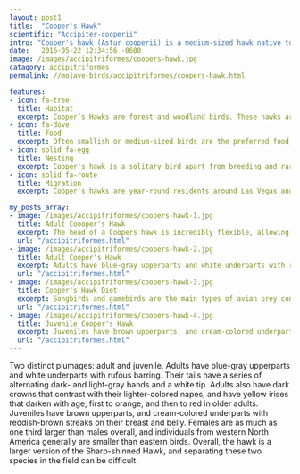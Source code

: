 ```yaml
---
layout: post1
title:  "Cooper's Hawk"
scientific: "Accipiter-cooperii"
intro: "Cooper's hawk (Astur cooperii) is a medium-sized hawk native to the North American continent and found from southern Canada to Mexico. This species was formerly placed in the genus Accipiter. As in many birds of prey, the male is smaller than the female. The birds found east of the Mississippi River tend to be larger on average than the birds found to the west. It is easily confused with the smaller but similar sharp-shinned hawk(Accipiter striatus)."
date:   2016-05-22 12:34:56 -0600
image: /images/accipitriformes/coopers-hawk.jpg
catagory: accipitriformes
permalink: //mojave-birds/accipitriformes/coopers-hawk.html

features:
- icon: fa-tree
  title: Habitat
  excerpt: Cooper’s Hawks are forest and woodland birds. These hawks are a regular sight in parks, quiet neighborhoods, over fields, at backyard feeders, and even along busy streets if there are trees around. They are also adaptable in all seasons to forested mountainous regions, especially foothills.
- icon: fa-dove
  title: Food
  excerpt: Often smallish or medium-sized birds are the preferred food, but also many small mammals and, in more arid vicinities, lizards are regularly taken. Infrequently, frogs may be eaten, as will (rarely) insects and fish in nearly dry watercourse. Birds in general form about 50–85% of diet.
- icon: solid fa-egg
  title: Nesting
  excerpt: Cooper's hawk is a solitary bird apart from breeding and rare aggregations during migration. Usually a bulky platform nest is built each year although pairs may reuse a nest for 2-3 years. Egg laying peaks in late April although it can occur as early as Febuary. Often about 3–5 eggs are laid every other day, though there can be up to 2 days between the 4th and 5th eggs. Jeveniles depart the nest at about 1 month.
- icon: solid fa-route
  title: Migration
  excerpt: Cooper's hawks are year-round residents around Las Vegas and in most of the Mohave. Like a majority of diurnal birds of prey in the Northern Hemisphere, Cooper's hawk is a partial migrant. They tend to be most migratory in the north and largely to partially sedentary elsewhere.

my_posts_array:
- image: /images/accipitriformes/coopers-hawk-1.jpg
  title: Adult Coooper's Hawk
  excerpt: The head of a Coopers hawk is incredibly flexible, allowing it to look completely backward.
  url: "/accipitriformes.html"
- image: /images/accipitriformes/coopers-hawk-2.jpg
  title: Adult Cooper's Hawk
  excerpt: Adults have blue-gray upperparts and white underparts with rufous barring. Their tails have a series of alternating dark- and light-gray bands and a white tip. Adults also have dark crowns that contrast with their lighter-colored napes, and have yellow irises that darken with age, first to orange, and then to red in older adults.
  url: "/accipitriformes.html"
- image: /images/accipitriformes/coopers-hawk-3.jpg
  title: Cooper's Hawk Diet
  excerpt: Songbirds and gamebirds are the main types of avian prey consumed, and rodents are the most frequently taken mammals. In addition to mammals and birds, Cooper’s Hawks also take reptiles, amphibians, fish, and insects.
  url: "/accipitriformes.html"
- image: /images/accipitriformes/coopers-hawk-4.jpg
  title: Juvenile Cooper's Hawk
  excerpt: Juveniles have brown upperparts, and cream-colored underparts with reddish-brown streaks on their breast and belly.
  url: "/accipitriformes.html"
---
```



<p>
Two distinct plumages: adult and juvenile. Adults have blue-gray upperparts and white underparts with rufous barring. Their tails have a series of alternating dark- and light-gray bands and a white tip. Adults also have dark crowns that contrast with their lighter-colored napes, and have yellow irises that darken with age, first to orange, and then to red in older adults. Juveniles have brown upperparts, and cream-colored underparts with reddish-brown streaks on their breast and belly. Females are as much as one third larger than males overall, and individuals from western North America generally are smaller than eastern birds. Overall, the hawk is a larger version of the Sharp-shinned Hawk, and separating these two species in the field can be difficult.</p>
